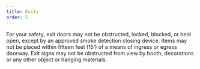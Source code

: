 ```yaml
---
title: Exits
order: 5
---
```


For your safety, exit doors may not be obstructed, locked, blocked, or held open, except by an approved smoke detection closing device. Items may not be placed within fifteen feet (15’) of a means of ingress or egress doorway. Exit signs may not be obstructed from view by booth, decorations or any other object or hanging materials.
